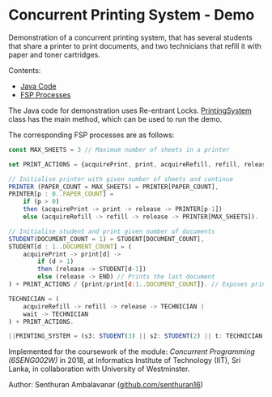 # Concurrent Printing System - Demo

Demonstration of a concurrent printing system, that has several students that share a printer to print documents, and two technicians that refill it with paper and toner cartridges.

Contents:
* [Java Code](src)
* [FSP Processes](Printer.lts)

The Java code for demonstration uses Re-entrant Locks. [PrintingSystem](src/PrintingSystem.java) class has the main method, which can be used to run the demo.

The corresponding FSP processes are as follows: 

```javascript
const MAX_SHEETS = 3 // Maximum number of sheets in a printer

set PRINT_ACTIONS = {acquirePrint, print, acquireRefill, refill, release}

// Initialise printer with given number of sheets and continue
PRINTER (PAPER_COUNT = MAX_SHEETS) = PRINTER[PAPER_COUNT],
PRINTER[p : 0..PAPER_COUNT] = 
	if (p > 0)
	then (acquirePrint -> print -> release -> PRINTER[p-1])
	else (acquireRefill -> refill -> release -> PRINTER[MAX_SHEETS]).

// Initialise student and print given number of documents
STUDENT(DOCUMENT_COUNT = 1) = STUDENT[DOCUMENT_COUNT],
STUDENT[d : 1..DOCUMENT_COUNT] = (
	acquirePrint -> print[d] ->
		if (d > 1)
		then (release -> STUDENT[d-1])
		else (release -> END) // Prints the last document
) + PRINT_ACTIONS / {print/print[d:1..DOCUMENT_COUNT]}. // Exposes print[d] actions as just "print"

TECHNICIAN = (
	acquireRefill -> refill -> release -> TECHNICIAN |
	wait -> TECHNICIAN
) + PRINT_ACTIONS.

||PRINTING_SYSTEM = (s3: STUDENT(3) || s2: STUDENT(2) || t: TECHNICIAN || {s3, s2, t} :: PRINTER).

```

Implemented for the coursework of the module: _Concurrent Programming (6SENG002W)_ in 2018, at Informatics Institute of Technology (IIT), Sri Lanka, in collaboration with University of Westminster.

Author: Senthuran Ambalavanar ([github.com/senthuran16](https://github.com/senthuran16))